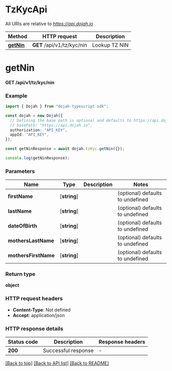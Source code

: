 # TzKycApi

All URIs are relative to *https://api.dojah.io*

Method | HTTP request | Description
------------- | ------------- | -------------
[**getNin**](TzKycApi.md#getNin) | **GET** /api/v1/tz/kyc/nin | Lookup TZ NIN


# **getNin**

#### **GET** /api/v1/tz/kyc/nin


### Example


```typescript
import { Dojah } from "dojah-typescript-sdk";

const dojah = new Dojah({
  // Defining the base path is optional and defaults to https://api.dojah.io
  // basePath: "https://api.dojah.io",
  authorization: "API_KEY",
  appId: "API_KEY",
});

const getNinResponse = await dojah.tzKyc.getNin({});

console.log(getNinResponse);
```


### Parameters

Name | Type | Description  | Notes
------------- | ------------- | ------------- | -------------
 **firstName** | [**string**] |  | (optional) defaults to undefined
 **lastName** | [**string**] |  | (optional) defaults to undefined
 **dateOfBirth** | [**string**] |  | (optional) defaults to undefined
 **mothersLastName** | [**string**] |  | (optional) defaults to undefined
 **mothersFirstName** | [**string**] |  | (optional) defaults to undefined


### Return type

**object**

### HTTP request headers

 - **Content-Type**: Not defined
 - **Accept**: application/json


### HTTP response details
| Status code | Description | Response headers |
|-------------|-------------|------------------|
**200** | Successful response |  -  |

[[Back to top]](#) [[Back to API list]](../README.md#documentation-for-api-endpoints) [[Back to README]](../README.md)


